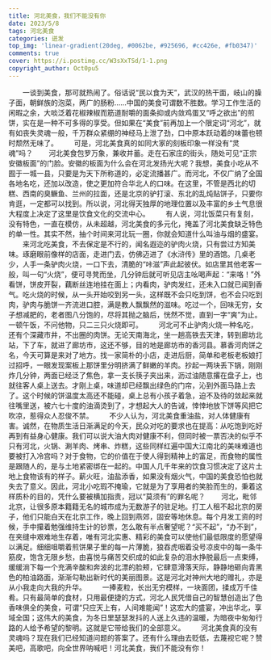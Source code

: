 ```yaml
---
title: 河北美食，我们不能没有你
date: 2023/5/8
tags: 河北美食
categories: 迸发
top_img: 'linear-gradient(20deg, #0062be, #925696, #cc426e, #fb0347)'
comments: true
cover: https://i.postimg.cc/W3sXxTSd/1-1.png
copyright_author: Oct0pu5
---
```


&ensp;&ensp;&ensp;&ensp;一谈到美食，那可就热闹了。俗话说“民以食为天”，武汉的热干面，岐山的臊子面，朝鲜族的泡菜，两广的肠粉……中国的美食可谓数不胜数。学习工作生活的闲暇之余，大啖泛着花椒辣椒而筋道耐嚼的面条抑或内敛鸡蛋又“呼之欲出”的煎饼，实在是一种不可多得的享受。但如果在“美食”前再加上一个限定词“河北”，就有如丧失灵魂一般，千万群众紧绷的神经马上泄了劲，口中原本跃动着的味蕾也顿时颓然无味了。
&ensp;&ensp;&ensp;&ensp;可是，河北美食真的如同大家的刻板印象一样没有“灵魂”吗？
&ensp;&ensp;&ensp;&ensp;河北美食包罗万象，兼收并蓄。走在石家庄的街头，随处可见“正宗安徽板面”的门脸。安徽的板面为什么会在河北发扬光大呢？我想，美食小吃从不囿于一城一县，只要是为天下所称道的，必定流播甚广。而河北，不仅广纳了全国各地名吃，还加以改造，使之更加符合华北人的口味。在这里，不管是西北的切糕、西南的臭鳜鱼、兰州的拉面，还是北京的驴打滚、东北的乱炖贴饼子，只要你肯逛，一定都可以找到。所以说，河北得天独厚的地理位置以及丰富的乡土气息很大程度上决定了这里是饮食文化的交流中心。
&ensp;&ensp;&ensp;&ensp;有人说，河北饭菜只有复刻，没有特色，一直在模仿，从未超越，河北美食的多元化，掩盖了河北美食缺乏特色的单一性。其实不然，抽个时间来河北玩一圈，你就会知道什么叫油与烟的盛宴。
&ensp;&ensp;&ensp;&ensp;来河北吃美食，不去保定是不行的，闻名遐迩的驴肉火烧，只有尝过方知美味。琢磨眼前像样的店面，走进门去，仿佛迈进了《水浒传》里的酒馆。几桌老少，人手一条驴肉火烧，一口下去，清脆的“咔滋”声此起彼伏。如店里其他老客一般，叫一句“火烧”，便可寻凳而坐，几分钟后就可听见店主吆喝声起：“来咯！”外看饼，饼皮开裂，藕断丝连地挂在面上；内看肉，驴肉发红，还未入口就已闻到香气。吃火烧的时候，从一头开始咬到另一头，这样既不会只吃到饼，也不会只吃到肉，驴肉与脆饼一齐流进口腔，满是教人飘飘然的滋味。吃过一个，回味无穷，女子想减肥的，老者图八分饱的，尽将其抛之脑后，恍然不觉，直到一字“爽”为止。一顿午饭，不问他物，只二三只火烧即可。
&ensp;&ensp;&ensp;&ensp;河北可不止驴肉火烧一种名吃，还有个深藏市井，不出圈的肉饼。无论天南海北，坐一趟高铁去天津，转到廊坊北站，下了车，就进了廊坊市，这还不够，目的地是廊坊市的香河县。慕香河肉饼之名，今天可算是来对了地方。找一家简朴的小店，走进后厨，简单和老板老板娘打过招呼，一眼发现案板上那饼里分明挤满了鲜嫩的羊肉。抄起一两块丢下锅，刚刚炸几分钟，两面已经泛了焦色，拿一支长筷子夹出来，沥过油随意撂在盘子上，也就往客人桌上送去。才刚上桌，味道却已经飘出绿色的门帘，沁到外面马路上去了。这个时候的饼温度太高还不能碰，桌上总有小孩子着急，迫不及待的敛起来就往嘴里送，被六七十度的油滴烫到了，才想起大人的告诫，悻悻地放下饼等风把它吹凉，惹得众人忍俊不禁。
&ensp;&ensp;&ensp;&ensp;不少人认为，河北美食重油盐，对人体健康有害。诚然，在物质生活日渐满足的今天，民众对吃的要求也在提高：从吃饱到吃好再到有益身心健康。我们可以说大油大肉对健康不利，但同时被一票否决的似乎不只有河北，火锅、涮羊肉、烤串、炸糕，这些同样红遍中国大江南北的美味难道也要被打入冷宫吗？对于食物，它的价值在于使人得到精神上的富足，而食物的属性是跟随人的，是与土地紧密绑在一起的。中国人几千年来的饮食习惯决定了这片土地上食物该有的样子。薪火旺，油盐添香，如果没有烟火气，中国的美食恐怕也就失去了意义。因此，河北小吃瑕不掩瑜，它就是为了享用者的笑脸而生的，秉着这样质朴的目的，凭什么要被横加指责，冠以“莫须有”的罪名呢？
&ensp;&ensp;&ensp;&ensp;河北，毗邻北京，让很多原本籍籍无名的城市成为无数游子的驻足地。打工人租不起北京的房子，他们只能白天在北京工作，晚上回到燕郊，固安等地休息。每个月发工资的时候，手中攥着勉强维持生计的钞票，怎么敢有半点奢望呢？“买不起”，“办不到”，在夹缝中艰难地生存着，唯有河北实惠、精彩的美食可以使他们最低限度的愿望得以满足。细细咀嚼着煎饼果子里的每一片薄脆，狼吞虎咽着没号凉皮中的每一条牛筋皮，饱含无限乡愁，由喜悦与痛苦交织成的如此复杂的泪水挣脱最后一点束缚，缓缓淌下每一个充满辛酸和奔波的北漂的脸颊，它肆意滑落天际，静静地砸向青黑色的柏油路面，渐渐勾勒出新时代的美丽图景。这是河北对神州大地的赠礼，亦是从小我走向大我的升华。
&ensp;&ensp;&ensp;&ensp;一捧麦粒，长出无穷模样，一块面团，揉成万千佳肴。只有最简单的食材，只用最便捷的方式，河北人民凭借自己的智慧创造出了色香味俱全的美食，可谓“只应天上有，人间难能闻”！这宏大的盛宴，冲出华北，享域全国；这伟大的美食，为冬日里瑟瑟发抖的人送上久违的温暖，为暗夜中匆匆行路的人给予希望的黎明。这就是它带给我们的全部意义。
&ensp;&ensp;&ensp;&ensp;河北美食真的没有灵魂吗？现在我们已经知道问题的答案了。还有什么理由去贬低，去蔑视它呢？赞美吧，高歌吧，向全世界呐喊吧！河北美食，我们不能没有你！